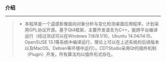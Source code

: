 ### 介绍

------

> * 本程序是一个遥感影像面向对象分析与变化检测桌面应用程序，计划采用GPL协议开源。基于Qt4框架，主要开发语言为C++，能跨平台编译运行（经过测试可以在Windows 7/8/8.1/10、Ubuntu 14.04/14.10、OpenSUSE 13.1等系统中编译运行，理论上可以在上述系统的后续版本以及MacOS、Debian等环境中运行）。CDTStudio采用Qt的插件机制（Plugin）开发，所有算法均以插件形式存在。
